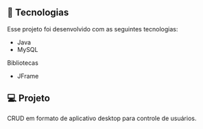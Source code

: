 ## 🚀 Tecnologias

Esse projeto foi desenvolvido com as seguintes tecnologias:
- Java
- MySQL
                                                            
Bibliotecas
                                                            
- JFrame

## 💻 Projeto

CRUD em formato de aplicativo desktop para controle de usuários.
